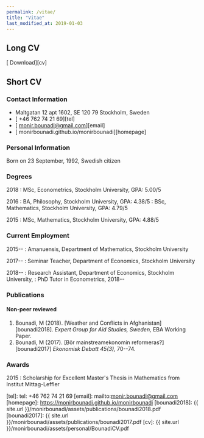 ```yaml
---
permalink: /vitae/
title: "Vitae"
last_modified_at: 2019-01-03
---
```


## Long CV

[<i class="fas fa-file-pdf"></i> Download][cv]

## Short CV

### Contact Information

- <i class="fas fa-home"></i> Maltgatan 12 apt 1602, SE 120 79 Stockholm, Sweden 
- [<i class="fas fa-phone"></i> +46 762 74 21 69][tel]
- [<i class="fas fa-envelope"></i> monir.bounadi@gmail.com][email]
- [<i class="fas fa-globe"></i> monirbounadi.github.io/monirbounadi][homepage]

### Personal Information

Born on 23 September, 1992, Swedish citizen

### Degrees

2018
:	MSc, Econometrics, Stockholm University, GPA: 5.00/5

2016
:	BA, Philosophy, Stockholm University, GPA: 4.38/5
:	BSc, Mathematics, Stockholm University, GPA: 4.79/5

2015
:	MSc, Mathematics, Stockholm University, GPA: 4.88/5

### Current Employment 

2015--
:	Amanuensis, Department of Mathematics, Stockholm University

2017--
:	Seminar Teacher, Department of Economics, Stockholm University

2018--
:	Research Assistant, Department of Economics, Stockholm University, 
:	PhD Tutor in Econometrics, 2018--

### Publications

#### Non-peer reviewed

1. Bounadi, M (2018). [Weather and Conflicts in Afghanistan][bounadi2018]. *Expert Group for Aid Studies, Sweden,*  EBA Working Paper.
2. Bounadi, M (2017). [Bör mainstreamekonomin reformeras?][bounadi2017] *Ekonomisk Debatt 45(3),* 70--74.

### Awards

2015
:	Scholarship for Excellent Master's Thesis in Mathematics from Institut Mittag-Leffler

[tel]: tel: +46 762 74 21 69
[email]: mailto:monir.bounadi@gmail.com
[homepage]: https://monirbounadi.github.io/monirbounadi
[bounadi2018]: {{ site.url }}/monirbounadi/assets/publications/bounadi2018.pdf
[bounadi2017]: {{ site.url }}/monirbounadi/assets/publications/bounadi2017.pdf
[cv]: {{ site.url }}/monirbounadi/assets/personal/BounadiCV.pdf
